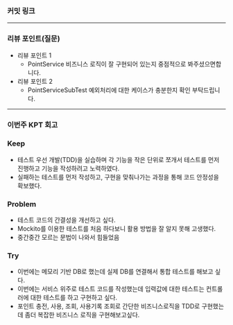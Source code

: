 ### **커밋 링크**
<!-- 
좋은 피드백을 받기 위해 가장 중요한 것은 코드를 작성할 때 커밋을 작업 단위로 잘 쪼개는 것입니다.
모든 작업을 하나의 커밋에 진행하고 PR을 하면 구조 파악에 많은 시간을 소모하기 때문에 절대로
좋은 피드백을 받을 수 없습니다.


필수 양식)
커밋 이름 : 커밋 링크

예시)
동시성 처리 : c83845
동시성 테스트 코드 : d93ji3
-->

---
### **리뷰 포인트(질문)**
- 리뷰 포인트 1
  - PointService 비즈니스 로직이 잘 구현되어 있는지 중점적으로 봐주셨으면합니다.
- 리뷰 포인트 2
  - PointServiceSubTest 예외처리에 대한 케이스가 충분한지 확인 부탁드립니다.
<!-- - 리뷰어가 특히 확인해야 할 부분이나 신경 써야 할 코드가 있다면 명확히 작성해주세요.(최대 2개)

  
  좋은 예:
  - `ErrorMessage` 컴포넌트의 상태 업데이트 로직이 적절한지 검토 부탁드립니다.
  - 추가한 유닛 테스트(`LoginError.test.js`)의 테스트 케이스가 충분한지 확인 부탁드립니다.

  나쁜 예:
  - 개선사항을 알려주세요.
  - 코드 전반적으로 봐주세요.
  - 뭘 질문할지 모르겠어요. -->
---
### **이번주 KPT 회고**

### Keep
- 테스트 우선 개발(TDD)을 실습하며 각 기능을 작은 단위로 쪼개서 테스트를 먼저 진행하고 기능을 작성하려고 노력하였다.
- 실패하는 테스트를 먼저 작성하고, 구현을 맞춰나가는 과정을 통해 코드 안정성을 확보했다.

### Problem
- 테스트 코드의 간결성을 개선하고 싶다.
- Mockito를 이용한 테스트를 처음 하다보니 활용 방법을 잘 알지 못해 고생했다.
- 중간중간 모르는 문법이 나와서 힘들었음


### Try
- 이번에는 메모리 기반 DB로 했는데 실제 DB를 연결해서 통합 테스트를 해보고 싶다.
- 이번에는 서비스 위주로 테스트 코드를 작성했는데 입력값에 대한 테스트는 컨트롤러에 대한 테스트를 하고 구현하고 싶다.
- 포인트 충전, 사용, 조회, 사용기록 조회로 간단한 비즈니스로직을 TDD로 구현했는데 좀더 복잡한 비즈니스 로직을 구현해보고싶다.
